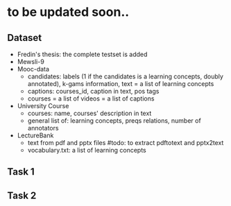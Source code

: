 # to be updated soon..

## Dataset
- Fredin's thesis: the complete testset is added
- Mewsli-9
- Mooc-data
    - candidates: labels (1 if the candidates is a learning concepts, doubly annotated), k-gams information, text = a list of learning concepts
    - captions: courses_id, caption in text, pos tags
    - courses =  a list of videos = a list of captions
- University Course
    - courses: name, courses' description in text
    - general list of:  learning concepts, preqs relations, number of annotators
- LectureBank
    - text from pdf and pptx files #todo: to extract pdftotext and pptx2text
    - vocabulary.txt: a list of learning concepts
## Task 1

## Task 2
